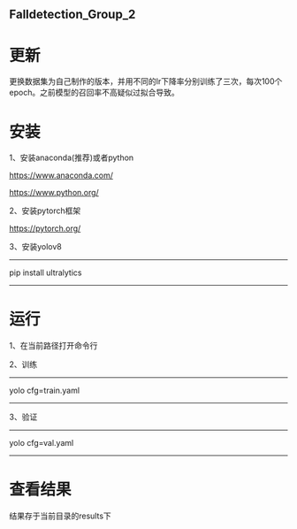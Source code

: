 ## Falldetection_Group_2
# 更新
更换数据集为自己制作的版本，并用不同的lr下降率分别训练了三次，每次100个epoch。之前模型的召回率不高疑似过拟合导致。

# 安装
1、安装anaconda(推荐)或者python

https://www.anaconda.com/

https://www.python.org/

2、安装pytorch框架

https://pytorch.org/

3、安装yolov8
***
pip install ultralytics
***
# 运行
1、在当前路径打开命令行

2、训练
***
yolo cfg=train.yaml
***
3、验证
***
yolo cfg=val.yaml
***
# 查看结果
结果存于当前目录的results下

